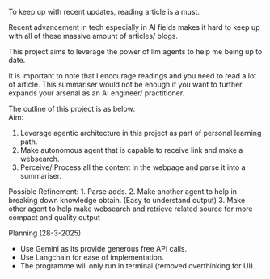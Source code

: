 To keep up with recent updates, reading article is a must.

Recent advancement in tech especially in AI fields makes it hard to keep up with all of these massive amount of articles/ blogs.

This project aims to leverage the power of llm agents to help me being up to date.

It is important to note that I encourage readings and you need to read a lot of article. This summariser would not be enough if you want to further expands your arsenal as an AI engineer/ practitioner.

The outline of this project is as below:  
Aim:

1. Leverage agentic architecture in this project as part of personal learning path.
2. Make autonomous agent that is capable to receive link and make a websearch.
3. Perceive/ Process all the content in the webpage and parse it into a summariser.

Possible Refinement: 1. Parse adds. 2. Make another agent to help in breaking down knowledge obtain. (Easy to understand output) 3. Make other agent to help make websearch and retrieve related source for more compact and quality output

Planning (28-3-2025)

- Use Gemini as its provide generous free API calls.
- Use Langchain for ease of implementation.
- The programme will only run in terminal (removed overthinking for UI).
